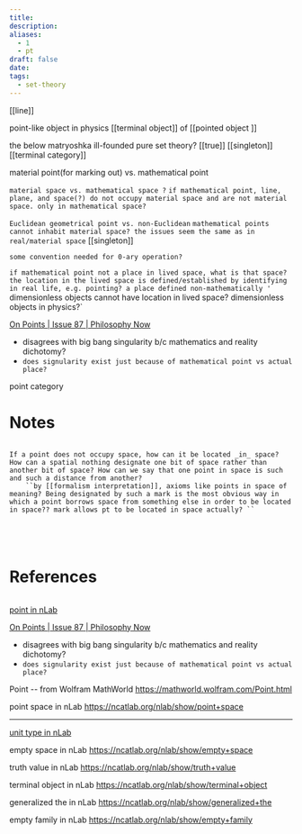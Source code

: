```yaml
---
title: 
description: 
aliases:
  - 1
  - pt
draft: false
date: 
tags:
  - set-theory
---
```

[[line]]


point-like object in physics 
[[terminal object]] of [[pointed object ]]

the below matryoshka ill-founded pure set theory?
[[true]]
[[singleton]]
[[terminal category]]


material point(for marking out) vs. mathematical point 

`material space vs. mathematical space ?`
`if mathematical point, line, plane, and space(?) do not occupy material space and are not material space. only in mathematical space?`

`Euclidean geometrical point vs. non-Euclidean`
`mathematical points cannot inhabit material space? the issues seem the same as in real/material space`
[[singleton]]

`some convention needed for 0-ary operation?`

`if mathematical point not a place in lived space, what is that space? the location in the lived space is defined/established by identifying in real life, e.g. pointing? a place defined non-mathematically '  
` dimensionless objects cannot have location in lived space? dimensionless objects in physics?`


[On Points | Issue 87 | Philosophy Now](https://philosophynow.org/issues/87/On_Points#:~:text=Euclid%27s%20first%20definition%20is%20of,does%20not%20occupy%20any%20space.)
- disagrees with big bang singularity b/c mathematics and reality dichotomy? 
- `does signularity exist just because of mathematical point vs actual place?`




point category 

# Notes

``` ad-note

If a point does not occupy space, how can it be located _in_ space? How can a spatial nothing designate one bit of space rather than another bit of space? How can we say that one point in space is such and such a distance from another?
	``by [[formalism interpretation]], axioms like points in space of meaning? Being designated by such a mark is the most obvious way in which a point borrows space from something else in order to be located in space?? mark allows pt to be located in space actually? ``





```

# References
``` ad-cite

```
[point in nLab](https://ncatlab.org/nlab/show/point)

[On Points | Issue 87 | Philosophy Now](https://philosophynow.org/issues/87/On_Points#:~:text=Euclid%27s%20first%20definition%20is%20of,does%20not%20occupy%20any%20space.)
- disagrees with big bang singularity b/c mathematics and reality dichotomy? 
- `does signularity exist just because of mathematical point vs actual place?`

Point -- from Wolfram MathWorld
https://mathworld.wolfram.com/Point.html


point space in nLab
https://ncatlab.org/nlab/show/point+space



---


[unit type in nLab](https://ncatlab.org/nlab/show/unit+type)




empty space in nLab
https://ncatlab.org/nlab/show/empty+space

truth value in nLab
https://ncatlab.org/nlab/show/truth+value

terminal object in nLab
https://ncatlab.org/nlab/show/terminal+object

generalized the in nLab
https://ncatlab.org/nlab/show/generalized+the

empty family in nLab
https://ncatlab.org/nlab/show/empty+family